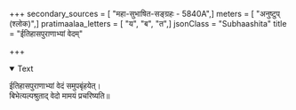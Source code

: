 +++
secondary_sources = [ "महा-सुभाषित-सङ्ग्रहः - 5840A",]
meters = [ "अनुष्टुप् (श्लोक)",]
pratimaalaa_letters = [ "य", "ब", "त",]
jsonClass = "Subhaashita"
title = "ईतिहासपुराणाभ्यां वेदम्"

+++

<details open><summary>Text</summary>

ईतिहासपुराणाभ्यां वेदं समुपबृंहयेत्।  
बिभेत्यल्पश्रुताद् वेदो मामयं प्रचरिष्यति॥
</details>

